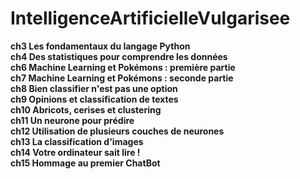# IntelligenceArtificielleVulgarisee  

**ch3 Les fondamentaux du langage Python**  
**ch4 Des statistiques pour comprendre les données**  
**ch6 Machine Learning et Pokémons : première partie**  
**ch7 Machine Learning et Pokémons : seconde partie**  
**ch8 Bien classifier n'est pas une option**  
**ch9 Opinions et classification de textes**  
**ch10 Abricots, cerises et clustering**  
**ch11 Un neurone pour prédire**  
**ch12 Utilisation de plusieurs couches de neurones**  
**ch13 La classification d'images**  
**ch14 Votre ordinateur sait lire !**  
**ch15 Hommage au premier ChatBot**  
